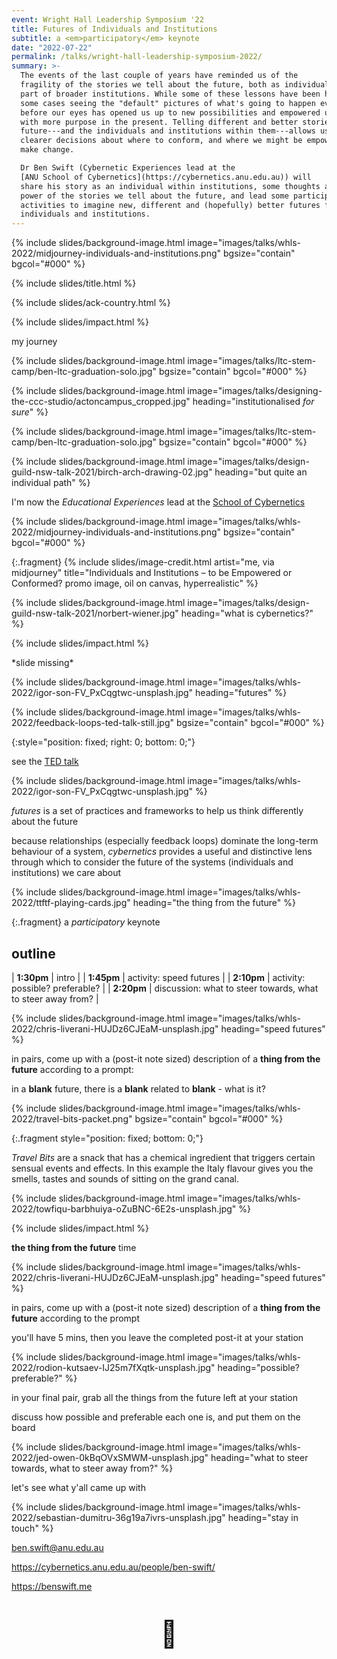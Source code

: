 ```yaml
---
event: Wright Hall Leadership Symposium '22
title: Futures of Individuals and Institutions
subtitle: a <em>participatory</em> keynote
date: "2022-07-22"
permalink: /talks/wright-hall-leadership-symposium-2022/
summary: >-
  The events of the last couple of years have reminded us of the
  fragility of the stories we tell about the future, both as individuals and as
  part of broader institutions. While some of these lessons have been hard, in
  some cases seeing the "default" pictures of what's going to happen evaporate
  before our eyes has opened us up to new possibilities and empowered us to act
  with more purpose in the present. Telling different and better stories about the
  future---and the individuals and institutions within them---allows us to make
  clearer decisions about where to conform, and where we might be empowered to
  make change.

  Dr Ben Swift (Cybernetic Experiences lead at the 
  [ANU School of Cybernetics](https://cybernetics.anu.edu.au)) will
  share his story as an individual within institutions, some thoughts about the
  power of the stories we tell about the future, and lead some participatory
  activities to imagine new, different and (hopefully) better futures for our
  individuals and institutions.
---
```


{% include slides/background-image.html image="images/talks/whls-2022/midjourney-individuals-and-institutions.png" bgsize="contain" bgcol="#000" %}

{% include slides/title.html %}

{% include slides/ack-country.html %}

{% include slides/impact.html %}

my journey

{% include slides/background-image.html image="images/talks/ltc-stem-camp/ben-ltc-graduation-solo.jpg" bgsize="contain" bgcol="#000" %}

{% include slides/background-image.html image="images/talks/designing-the-ccc-studio/actoncampus_cropped.jpg" heading="institutionalised <em>for sure</em>" %}

{% include slides/background-image.html image="images/talks/ltc-stem-camp/ben-ltc-graduation-solo.jpg" bgsize="contain" bgcol="#000" %}

{% include slides/background-image.html image="images/talks/design-guild-nsw-talk-2021/birch-arch-drawing-02.jpg" heading="but quite an individual path" %}

I'm now the _Educational Experiences_ lead at the [School of
Cybernetics](https://cybernetics.anu.edu.au/)

{% include slides/background-image.html image="images/talks/whls-2022/midjourney-individuals-and-institutions.png" bgsize="contain" bgcol="#000" %}

{:.fragment}
{% include slides/image-credit.html artist="me, via midjourney" title="Individuals and Institutions – to be Empowered or Conformed? promo image, oil on canvas, hyperrealistic" %}

{% include slides/background-image.html image="images/talks/design-guild-nsw-talk-2021/norbert-wiener.jpg" heading="what is cybernetics?" %}

{% include slides/impact.html %}

\*slide missing\*

{% include slides/background-image.html image="images/talks/whls-2022/igor-son-FV_PxCqgtwc-unsplash.jpg" heading="futures" %}
 
{% include slides/background-image.html image="images/talks/whls-2022/feedback-loops-ted-talk-still.jpg" bgsize="contain" bgcol="#000" %}

{:style="position: fixed; right: 0; bottom: 0;"}

see the [TED talk](https://www.youtube.com/watch?v=inVZoI1AkC8)

{% include slides/background-image.html image="images/talks/whls-2022/igor-son-FV_PxCqgtwc-unsplash.jpg" %}

_futures_ is a set of practices and frameworks to help us think differently about the future

because relationships (especially feedback loops) dominate the long-term
behaviour of a system, _cybernetics_ provides a useful and distinctive lens
through which to consider the future of the systems (individuals and
institutions) we care about

{% include slides/background-image.html image="images/talks/whls-2022/ttftf-playing-cards.jpg" heading="the thing from the future" %}

{:.fragment}
a _participatory_ keynote

## outline

| **1:30pm** | intro                                                       |
| **1:45pm** | activity: speed futures                                     |
| **2:10pm** | activity: possible? preferable?                             |
| **2:20pm** | discussion: what to steer towards, what to steer away from? |

{% include slides/background-image.html image="images/talks/whls-2022/chris-liverani-HUJDz6CJEaM-unsplash.jpg" heading="speed futures" %}

in pairs, come up with a (post-it note sized) description of a **thing from the
future** according to a prompt:

in a **blank** future, there is a **blank** related to **blank** - what is it?

{% include slides/background-image.html image="images/talks/whls-2022/travel-bits-packet.png" bgsize="contain" bgcol="#000" %}

{:.fragment style="position: fixed; bottom: 0;"}

_Travel Bits_ are a snack that has a chemical ingredient that triggers certain
sensual events and effects. In this example the Italy flavour gives you the
smells, tastes and sounds of sitting on the grand canal.

{% include slides/background-image.html image="images/talks/whls-2022/towfiqu-barbhuiya-oZuBNC-6E2s-unsplash.jpg" %}
 
{% include slides/impact.html %}

**the thing from the future** time

{% include slides/background-image.html image="images/talks/whls-2022/chris-liverani-HUJDz6CJEaM-unsplash.jpg" heading="speed futures" %}

in pairs, come up with a (post-it note sized) description of a **thing from the
future** according to the prompt

you'll have 5 mins, then you leave the completed post-it at your station

{% include slides/background-image.html image="images/talks/whls-2022/rodion-kutsaev-IJ25m7fXqtk-unsplash.jpg" heading="possible? preferable?" %}

in your final pair, grab all the things from the future left at your station

discuss how possible and preferable each one is, and put them on the board

{% include slides/background-image.html image="images/talks/whls-2022/jed-owen-0kBqOVxSMWM-unsplash.jpg" heading="what to steer towards, what to steer away from?" %}

let's see what y'all came up with

{% include slides/background-image.html image="images/talks/whls-2022/sebastian-dumitru-36g19a7ivrs-unsplash.jpg" heading="stay in touch" %}

<ben.swift@anu.edu.au>

<https://cybernetics.anu.edu.au/people/ben-swift/>

<https://benswift.me>

<p style="font-size: 3em; text-align: center;">👋</p>
